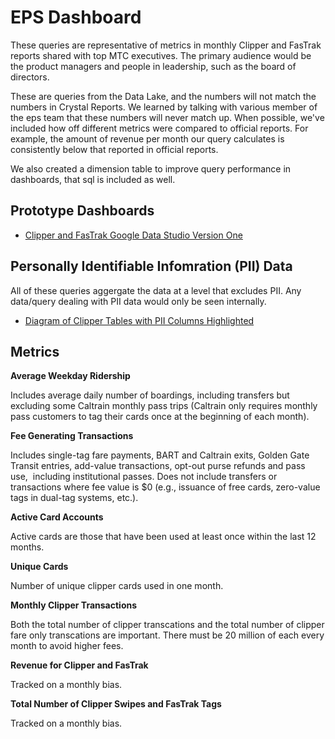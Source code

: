 # EPS Dashboard
 
These queries are representative of metrics in monthly Clipper and FasTrak reports shared with top MTC executives.  The primary audience would be the product managers and people in leadership, such as the board of directors.

These are queries from the Data Lake, and the numbers will not match the numbers in Crystal Reports. We learned by talking with various member of the eps team that these numbers will never match up. When possible, we've included how off different metrics were compared to official reports.  For example, the amount of revenue per month our query calculates is consistently below that reported in official reports.

We also created a dimension table to improve query performance in dashboards, that sql is included as well. 

## Prototype Dashboards

* [Clipper and FasTrak Google Data Studio Version One](https://datastudio.google.com/u/1/reporting/1-pk3dgT9gWh6QeuIiekzveX7SCSEqIpl/page/eTzn)

## Personally Identifiable Infomration (PII) Data

All of these queries aggergate the data at a level that excludes PII.  Any data/query dealing with PII data would only be seen internally. 

* [Diagram of Clipper Tables with PII Columns Highlighted](https://github.com/BayAreaMetro/eps-projects/blob/master/data-lake/documentations/PII_Clipper_Data_Store_ERD.pdf)

## Metrics

**Average Weekday Ridership**

Includes average daily number of boardings, including transfers but excluding some Caltrain monthly pass trips (Caltrain only requires monthly pass customers to tag their cards once at the beginning of each month). 

**Fee Generating Transactions**

Includes single-tag fare payments, BART and Caltrain exits, Golden Gate  Transit entries, add-value transactions, opt-out purse refunds and pass use,  including institutional passes. Does not include transfers or transactions where fee value is $0 (e.g., issuance of free cards, zero-value tags in dual-tag systems, etc.).

**Active Card Accounts**

Active cards are those that have been used at least once within the last 12 months.

**Unique Cards**

Number of unique clipper cards used in one month.

**Monthly Clipper Transactions**

Both the total number of clipper transcations and the total number of clipper fare only transcations are important. There must be 20 million of each every month to avoid higher fees.

**Revenue for Clipper and FasTrak**

Tracked on a monthly bias.

**Total Number of Clipper Swipes and FasTrak Tags**

Tracked on a monthly bias.

 
